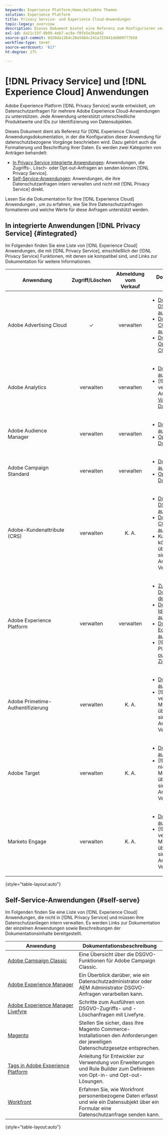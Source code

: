 ```yaml
---
keywords: Experience Platform;Home;beliebte Themen
solution: Experience Platform
title: Privacy Service- und Experience Cloud-Anwendungen
topic-legacy: overview
description: Dieses Dokument bietet eine Referenz zum Konfigurieren verschiedener Experience Cloud-Anwendungen für datenschutzbezogene Vorgänge.
exl-id: da21c15f-0b99-4eb7-ac9a-f0fe5e3ba842
source-git-commit: 0d20da1264c20a5684c241a725041dd009f77b58
workflow-type: tm+mt
source-wordcount: '617'
ht-degree: 17%

---
```


# [!DNL Privacy Service] und [!DNL Experience Cloud] Anwendungen

Adobe Experience Platform [!DNL Privacy Service] wurde entwickelt, um Datenschutzanfragen für mehrere Adobe Experience Cloud-Anwendungen zu unterstützen. Jede Anwendung unterstützt unterschiedliche Produktwerte und IDs zur Identifizierung von Datensubjekten.

Dieses Dokument dient als Referenz für [!DNL Experience Cloud] Anwendungsdokumentation, in der die Konfiguration dieser Anwendung für datenschutzbezogene Vorgänge beschrieben wird. Dazu gehört auch die Formatierung und Beschriftung Ihrer Daten. Es werden zwei Kategorien von Anträgen behandelt:

* [In Privacy Service integrierte Anwendungen](#integrated): Anwendungen, die Zugriffs-, Lösch- oder Opt-out-Anfragen an senden können [!DNL Privacy Service].
* [Self-Service-Anwendungen](#self-serve): Anwendungen, die ihre Datenschutzanfragen intern verwalten und nicht mit [!DNL Privacy Service] direkt.

Lesen Sie die Dokumentation für Ihre [!DNL Experience Cloud] Anwendungen , um zu erfahren, wie Sie Ihre Datenschutzanfragen formatieren und welche Werte für diese Anfragen unterstützt werden.

## In integrierte Anwendungen [!DNL Privacy Service] {#integrated}

Im Folgenden finden Sie eine Liste von [!DNL Experience Cloud] Anwendungen, die mit [!DNL Privacy Service], einschließlich der [!DNL Privacy Service] Funktionen, mit denen sie kompatibel sind, und Links zur Dokumentation für weitere Informationen.

| Anwendung | Zugriff/Löschen | Abmeldung vom Verkauf | Dokumentation und Überlegungen |
| --- | :---: | :---: | --- |
| Adobe Advertising Cloud | ✓ | verwalten | <ul><li>[Dokumentation zur DSGVO aufrufen/löschen](https://experienceleague.adobe.com/docs/advertising-cloud/privacy/ad-cloud-gdpr.html)</li><li>[Dokumentation für CCPA aufrufen/löschen](https://experienceleague.adobe.com/docs/advertising-cloud/privacy/ad-cloud-ccpa-access-delete.html)</li><li>[Dokumentation zum Opt-out-of-Sale für CCPA](https://experienceleague.adobe.com/docs/advertising-cloud/privacy/ad-cloud-ccpa-opt-out-of-sale.html)</li></ul> |
| Adobe Analytics | verwalten | verwalten | <ul><li>[Dokumentation aufrufen/löschen](https://experienceleague.adobe.com/docs/analytics/admin/data-governance/an-gdpr-overview.html?lang=de)</li><li>[!DNL Analytics] verarbeitet Opt-out-Anfragen mithilfe von [Variablen für Datenschutzberichte](https://experienceleague.adobe.com/docs/analytics/admin/data-governance/consent-variables.html?lang=de)</li></ul> |
| Adobe Audience Manager | verwalten | verwalten | <ul><li>[Dokumentation aufrufen/löschen](https://experienceleague.adobe.com/docs/audience-manager/user-guide/overview/data-privacy/data-privacy-requests.html)</li><li>[Opt-out-Dokumentation](https://experienceleague.adobe.com/docs/audience-manager/user-guide/features/declared-ids.html)</li></ul> |
| Adobe Campaign Standard | verwalten | verwalten | <ul><li>[Dokumentation aufrufen/löschen](https://docs.campaign.adobe.com/doc/standard/getting_started/de/ACS_GDPR.html)</li><li>[Opt-out-Dokumentation](../segmentation/consents.md)</li></ul> |
| Adobe-Kundenattribute (CRS) | verwalten | K. A. | <ul><li>[Dokumentation zur DSGVO aufrufen/löschen](https://experienceleague.adobe.com/docs/core-services/interface/customer-attributes/gdpr.html)</li><li>[Dokumentation für CCPA aufrufen/löschen](https://experienceleague.adobe.com/docs/core-services/interface/customer-attributes/ccpa.html)</li><li>Kundenattribute können keine Daten übertragen. Daher sind Opt-out-Anfragen für den Verkauf nicht möglich.</li></ul> |
| Adobe Experience Platform | verwalten | verwalten | <ul><li>[Zugriff/Löschung der Dokumentation für den Data Lake](../catalog/privacy.md)</li><li>[Dokumentation für Identity Service aufrufen/löschen](../identity-service/privacy.md)</li><li>[Dokumentation für Echtzeit-Kundenprofil aufrufen/löschen](../profile/privacy.md)</li><li>[!DNL Experience Platform] honors [Opt-out-Anfragen für Zielgruppensegmente](../segmentation/consents.md).</li></ul> |
| Adobe Primetime-Authentifizierung | verwalten | K. A. | <ul><li>[Dokumentation aufrufen/löschen](http://tve.helpdocsonline.com/how-to-make-a-privacy-request)</li><li>[!DNL Primetime] verfügt nicht über die Möglichkeit, Daten zu übertragen. Daher sind Opt-out-Anfragen für den Verkauf nicht möglich.</li></ul> |
| Adobe Target | verwalten | K. A. | <ul><li>[Dokumentation aufrufen/löschen](https://experienceleague.adobe.com/docs/target/using/implement-target/before-implement/privacy/cmp-privacy-and-general-data-protection-regulation.html?lang=de)</li><li>[!DNL Target] verfügt nicht über die Möglichkeit, Daten zu übertragen. Daher sind Opt-out-Anfragen für den Verkauf nicht möglich.</li></ul> |
| Marketo Engage | verwalten | K. A. | <ul><li>[Dokumentation aufrufen/löschen](https://experienceleague.adobe.com/docs/marketo/using/product-docs/core-marketo-concepts/miscellaneous/privacy-requests.html)</li><li>[!DNL Marketo] verfügt nicht über die Möglichkeit, Daten zu übertragen. Daher sind Opt-out-Anfragen für den Verkauf nicht möglich.</li></ul> |

{style=&quot;table-layout:auto&quot;}

## Self-Service-Anwendungen {#self-serve}

Im Folgenden finden Sie eine Liste von [!DNL Experience Cloud] Anwendungen, die nicht in [!DNL Privacy Service] und müssen ihre Datenschutzanliegen intern verwalten. Es werden Links zur Dokumentation der einzelnen Anwendungen sowie Beschreibungen der Dokumentationsinhalte bereitgestellt.

| Anwendung | Dokumentationsbeschreibung |
| ------- | ----------- |
| [Adobe Campaign Classic](https://experienceleague.adobe.com/docs/campaign-classic/using/getting-started/privacy/privacy-management.html?lang=de) | Eine Übersicht über die DSGVO-Funktionen für Adobe Campaign Classic. |
| [Adobe Experience Manager](https://experienceleague.adobe.com/docs/experience-manager-64/managing/data-protection/data-protection-and-privacy.html) | Ein Überblick darüber, wie ein Datenschutzadministrator oder AEM Administrator DSGVO-Anfragen verarbeiten kann. |
| [Adobe Experience Manager Livefyre](https://experienceleague.adobe.com/docs/livefyre/using/settings-other/privacy-requests/c-gdpr-compliance.html) | Schritte zum Ausführen von DSGVO-Zugriffs- und -Löschanfragen mit Livefyre. |
| [Magento](https://devdocs.magento.com/compliance/industry-compliance.html) | Stellen Sie sicher, dass Ihre Magento Commerce-Installationen den Anforderungen der jeweiligen Datenschutzgesetze entsprechen. |
| [Tags in Adobe Experience Platform](../tags/ui/client-side/consent.md) | Anleitung für Entwickler zur Verwendung von Erweiterungen und Rule Builder zum Definieren von Opt-in- und Opt-out-Lösungen. |
| [Workfront](https://www.workfront.com/privacy-notice) | Erfahren Sie, wie Workfront personenbezogene Daten erfasst und wie ein Datensubjekt über ein Formular eine Datenschutzanfrage senden kann. |

{style=&quot;table-layout:auto&quot;}
